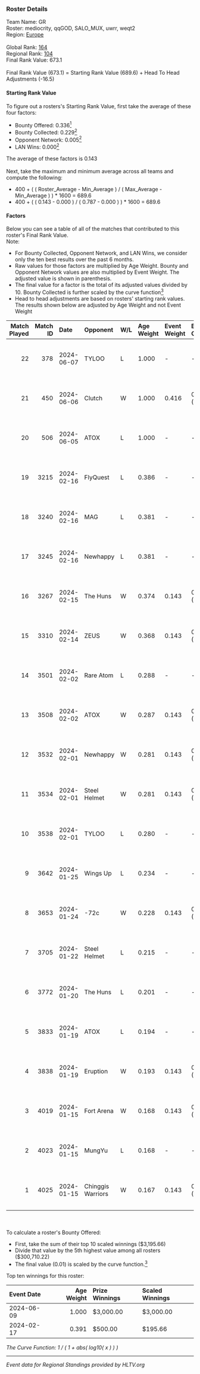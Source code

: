 ### Roster Details<br />
Team Name: GR<br />
Roster: mediocrity, qqGOD, SALO_MUX, uwrr, weqt2<br />
Region: [Europe]( ../standings_europe.md)<br />
<br />
Global Rank: [164](../standings_global.md)<br />
Regional Rank: [104]( ../standings_europe.md)<br />
Final Rank Value:  673.1<br />
<br />
Final Rank Value (673.1) = Starting Rank Value (689.6) + Head To Head Adjustments (-16.5)<br />

#### Starting Rank Value<br />
To figure out a rosters's Starting Rank Value, first take the average of these four factors:<br />
- Bounty Offered: 0.336[<sup>1</sup>](#table2)
- Bounty Collected: 0.229[<sup>2</sup>](#table1)
- Opponent Network: 0.005[<sup>2</sup>](#table1)
- LAN Wins: 0.000[<sup>2</sup>](#table1)

The average of these factors is 0.143<br />
<br />
Next, take the maximum and minimum average across all teams and compute the following:<br />
- 400 + ( ( Roster_Average - Min_Average ) / ( Max_Average - Min_Average ) ) * 1600 = 689.6
- 400 + ( ( 0.143 - 0.000 ) / ( 0.787 - 0.000 ) ) * 1600 = 689.6


#### Factors<br />
Below you can see a table of all of the matches that contributed to this roster's Final Rank Value.<br />
Note:<br />

- For Bounty Collected, Opponent Network, and LAN Wins, we consider only the ten best results over the past 6 months.
- Raw values for those factors are multiplied by Age Weight. Bounty and Opponent Network values are also multiplied by Event Weight. The adjusted value is shown in parenthesis.
- The final value for a factor is the total of its adjusted values divided by 10. Bounty Collected is further scaled by the curve function[<sup>3</sup>](#curveFunction)
- Head to head adjustments are based on rosters' starting rank values. The results shown below are adjusted by Age Weight and not Event Weight
<span id="table1"></span><br />


| Match Played | Match ID | Date       | Opponent          | W/L | Age Weight | Event Weight | Bounty Collected | Opponent Network | LAN Wins  | H2H Adj. | Roster                                       |
| -: | -: | :- | :- | :- | :- | :- | :- | :- | :- | -: | :- |
|           22 |      378 | 2024-06-07 | TYLOO             | L   | 1.000      | -            | -                | -                | -         |    -8.57 | mediocrity, qqGOD, SALO_MUX, uwrr, weqt2     |
|           21 |      450 | 2024-06-06 | Clutch            | W   | 1.000      | 0.416        | 0.007 (0.003)    | 0.071 (0.030)    | 0 (0.000) |    16.56 | mediocrity, qqGOD, SALO_MUX, uwrr, weqt2     |
|           20 |      506 | 2024-06-05 | ATOX              | L   | 1.000      | -            | -                | -                | -         |    -5.03 | mediocrity, qqGOD, Runnin, SALO_MUX, weqt2   |
|           19 |     3215 | 2024-02-16 | FlyQuest          | L   | 0.386      | -            | -                | -                | -         |    -0.23 | mediocrity, qqGOD, Reminder, SALO_MUX, weqt2 |
|           18 |     3240 | 2024-02-16 | MAG               | L   | 0.381      | -            | -                | -                | -         |    -8.44 | mediocrity, qqGOD, Reminder, SALO_MUX, weqt2 |
|           17 |     3245 | 2024-02-16 | Newhappy          | L   | 0.381      | -            | -                | -                | -         |    -8.45 | mediocrity, qqGOD, Reminder, SALO_MUX, weqt2 |
|           16 |     3267 | 2024-02-15 | The Huns          | W   | 0.374      | 0.143        | 0.000 (0.000)    | 0.065 (0.003)    | 0 (0.000) |     3.59 | mediocrity, qqGOD, Reminder, SALO_MUX, weqt2 |
|           15 |     3310 | 2024-02-14 | ZEUS              | W   | 0.368      | 0.143        | 0.000 (0.000)    | 0.000 (0.000)    | 0 (0.000) |     1.98 | mediocrity, qqGOD, Reminder, SALO_MUX, weqt2 |
|           14 |     3501 | 2024-02-02 | Rare Atom         | L   | 0.288      | -            | -                | -                | -         |    -4.38 | mediocrity, qqGOD, Runnin, SALO_MUX, weqt2   |
|           13 |     3508 | 2024-02-02 | ATOX              | W   | 0.287      | 0.143        | 0.027 (0.001)    | 0.275 (0.011)    | 0 (0.000) |     7.40 | mediocrity, qqGOD, Runnin, SALO_MUX, weqt2   |
|           12 |     3532 | 2024-02-01 | Newhappy          | W   | 0.281      | 0.143        | 0.000 (0.000)    | 0.066 (0.003)    | 0 (0.000) |     2.72 | mediocrity, qqGOD, Runnin, SALO_MUX, weqt2   |
|           11 |     3534 | 2024-02-01 | Steel Helmet      | W   | 0.281      | 0.143        | 0.010 (0.000)    | 0.033 (0.001)    | 0 (0.000) |     4.22 | mediocrity, qqGOD, Runnin, SALO_MUX, weqt2   |
|           10 |     3538 | 2024-02-01 | TYLOO             | L   | 0.280      | -            | -                | -                | -         |    -3.31 | mediocrity, qqGOD, Runnin, SALO_MUX, weqt2   |
|            9 |     3642 | 2024-01-25 | Wings Up          | L   | 0.234      | -            | -                | -                | -         |    -5.32 | mediocrity, qqGOD, Reminder, SALO_MUX, weqt2 |
|            8 |     3653 | 2024-01-24 | -72c              | W   | 0.228      | 0.143        | 0.000 (0.000)    | 0.020 (0.001)    | 0 (0.000) |     1.24 | mediocrity, qqGOD, Reminder, SALO_MUX, weqt2 |
|            7 |     3705 | 2024-01-22 | Steel Helmet      | L   | 0.215      | -            | -                | -                | -         |    -3.56 | mediocrity, qqGOD, Reminder, SALO_MUX, weqt2 |
|            6 |     3772 | 2024-01-20 | The Huns          | L   | 0.201      | -            | -                | -                | -         |    -4.61 | mediocrity, qqGOD, Reminder, SALO_MUX, weqt2 |
|            5 |     3833 | 2024-01-19 | ATOX              | L   | 0.194      | -            | -                | -                | -         |    -1.14 | mediocrity, qqGOD, Reminder, SALO_MUX, weqt2 |
|            4 |     3838 | 2024-01-19 | Eruption          | W   | 0.193      | 0.143        | 0.000 (0.000)    | 0.022 (0.001)    | 0 (0.000) |     1.01 | mediocrity, qqGOD, Reminder, SALO_MUX, weqt2 |
|            3 |     4019 | 2024-01-15 | Fort Arena        | W   | 0.168      | 0.143        | 0.000 (0.000)    | 0.006 (0.000)    | 0 (0.000) |     0.89 | mediocrity, qqGOD, Reminder, SALO_MUX, weqt2 |
|            2 |     4023 | 2024-01-15 | MungYu            | L   | 0.168      | -            | -                | -                | -         |    -3.96 | mediocrity, qqGOD, Reminder, SALO_MUX, weqt2 |
|            1 |     4025 | 2024-01-15 | Chinggis Warriors | W   | 0.167      | 0.143        | 0.000 (0.000)    | 0.000 (0.000)    | 0 (0.000) |     0.87 | mediocrity, qqGOD, Reminder, SALO_MUX, weqt2 |

<br />
<span id="table2"></span><br />
To calculate a roster's Bounty Offered:<br />

- First, take the sum of their top 10 scaled winnings ($3,195.66)
- Divide that value by the 5th highest value among all rosters ($300,710.22)
- The final value (0.01) is scaled by the curve function.[<sup>3</sup>](#curveFunction)

Top ten winnings for this roster:<br />

| Event Date | Age Weight | Prize Winnings | Scaled Winnings |
| :- | -: | :- | :- |
| 2024-06-09 |      1.000 | $3,000.00      | $3,000.00       |
| 2024-02-17 |      0.391 | $500.00        | $195.66         |


<span id="curveFunction"></span>_The Curve Function: 1 / ( 1 + abs( log10( x ) ) )_<br />

---
_Event data for Regional Standings provided by HLTV.org_<br />
